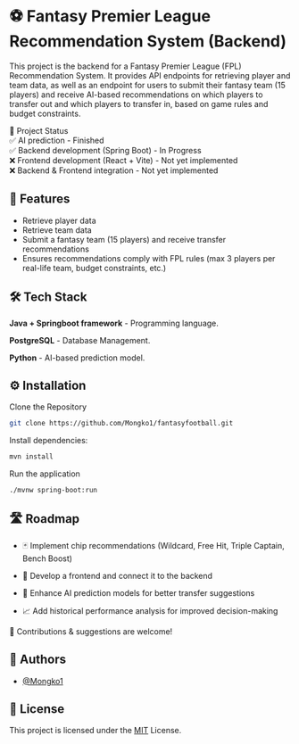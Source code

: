 # ⚽ Fantasy Premier League Recommendation System (Backend)

This project is the backend for a Fantasy Premier League (FPL) Recommendation System. It provides API endpoints for retrieving player and team data, as well as an endpoint for users to submit their fantasy team (15 players) and receive AI-based recommendations on which players to transfer out and which players to transfer in, based on game rules and budget constraints.

📌 Project Status\
✅ AI prediction - Finished\
✅ Backend development (Spring Boot) - In Progress\
❌ Frontend development (React + Vite) - Not yet implemented\
❌ Backend & Frontend integration - Not yet implemented

## 🚀 Features

- Retrieve player data
- Retrieve team data
- Submit a fantasy team (15 players) and receive transfer recommendations
- Ensures recommendations comply with FPL rules (max 3 players per real-life team, budget constraints, etc.)


## 🛠️ Tech Stack

**Java + Springboot framework** - Programming language.

**PostgreSQL** - Database Management.

**Python** - AI-based prediction model.
## ⚙️ Installation

Clone the Repository

```bash
git clone https://github.com/Mongko1/fantasyfootball.git
```

Install dependencies:
```bash
mvn install  
```

Run the application
```bash
./mvnw spring-boot:run
```
## 🛣️ Roadmap

- 🃏 Implement chip recommendations (Wildcard, Free Hit, Triple Captain, Bench Boost)
- 🎨 Develop a frontend and connect it to the backend

- 🤖 Enhance AI prediction models for better transfer suggestions

- 📈 Add historical performance analysis for improved decision-making

🙌 Contributions & suggestions are welcome!
## 🤝 Authors

- [@Mongko1](https://www.github.com/Mongko1)


## 📜 License


This project is licensed under the [MIT](https://choosealicense.com/licenses/mit/) License.


